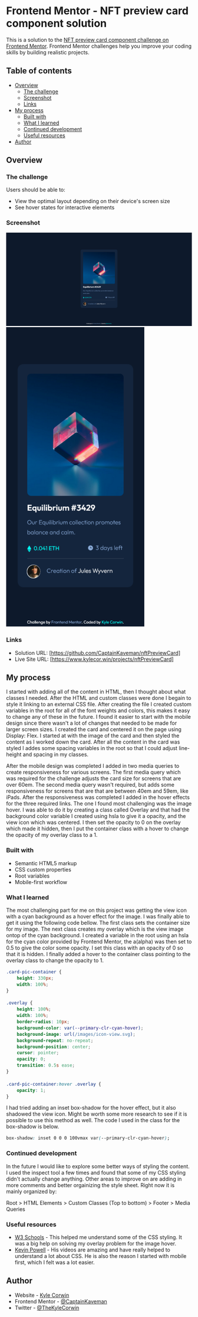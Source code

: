 # Frontend Mentor - NFT preview card component solution

This is a solution to the [NFT preview card component challenge on Frontend Mentor](https://www.frontendmentor.io/challenges/nft-preview-card-component-SbdUL_w0U). Frontend Mentor challenges help you improve your coding skills by building realistic projects. 

## Table of contents

- [Overview](#overview)
  - [The challenge](#the-challenge)
  - [Screenshot](#screenshot)
  - [Links](#links)
- [My process](#my-process)
  - [Built with](#built-with)
  - [What I learned](#what-i-learned)
  - [Continued development](#continued-development)
  - [Useful resources](#useful-resources)
- [Author](#author)

## Overview

### The challenge

Users should be able to:

- View the optimal layout depending on their device's screen size
- See hover states for interactive elements

### Screenshot

![1440px Screen Size](./screenshots/screenshot1440.png) 
<img src="./screenshots/screenshot375.png" width="375" />

### Links

- Solution URL: [https://github.com/CaptainKaveman/nftPreviewCard]
- Live Site URL: [https://www.kylecor.win/projects/nftPreviewCard]

## My process

I started with adding all of the content in HTML, then I thought about what classes I needed. After the HTML and custom classes were done I begain to style it linking to an external CSS file. After creating the file I created custom variables in the root for all of the font weights and colors, this makes it easy to change any of these in the future. I found it easier to start with the mobile design since there wasn't a lot of changes that needed to be made for larger screen sizes. I created the card and centered it on the page using Display: Flex. I started at with the image of the card and then styled the content as I worked down the card. After all the content in the card was styled I addes some spacing variables in the root so that I could adjust line-height and spacing in my classes. 

After the mobile design was completed I added in two media queries to create responsiveness for various screens. The first media query which was required for the challenge adjusts the card size for screens that are over 60em. The second media query wasn't required, but adds some responsiveness for screens that are that are between 40em and 59em, like iPads. After the responsiveness was completed I added in the hover effects for the three required links. The one I found most challenging was the image hover. I was able to do it by creating a class called Overlay and that had the background color variable I created using hsla to give it a opacity, and the view icon which was centered. I then set the opacity to 0 on the overlay which made it hidden, then I put the container class with a hover to change the opacity of my overlay class to a 1.

### Built with

- Semantic HTML5 markup
- CSS custom properties
- Root variables
- Mobile-first workflow

### What I learned

The most challenging part for me on this project was getting the view icon with a cyan background as a hover effect for the image. I was finally able to get it using the following code bellow. The first class sets the container size for my image. The next class creates my overlay which is the view image ontop of the cyan background. I created a variable in the root using an hsla for the cyan color provided by Frontend Mentor, the a(alpha) was then set to 0.5 to give the color some opacity. I set this class with an opacity of 0 so that it is hidden. I finally added a hover to the container class pointing to the overlay class to change the opacity to 1.

```css
.card-pic-container {
	height: 330px;
	width: 100%;
}

.overlay {
	height: 100%;
	width: 100%;
	border-radius: 10px;
	background-color: var(--primary-clr-cyan-hover);
	background-image: url(/images/icon-view.svg);
	background-repeat: no-repeat;
	background-position: center;
	cursor: pointer;
	opacity: 0;
	transition: 0.5s ease;
}

.card-pic-container:hover .overlay {
	opacity: 1;
}
```

I had tried adding an inset box-shadow for the hover effect, but it also shadowed the view icon. Might be worth some more research to see if it is possible to use this method as well. The code I used in the class for the box-shadow is below.

```css
box-shadow: inset 0 0 0 100vmax var(--primary-clr-cyan-hover);
```

### Continued development

In the future I would like to explore some better ways of styling the content. I used the inspect tool a few times and found that some of my CSS styling didn't actually change anything. Other areas to improve on are adding in more comments and better orgainizing the style sheet. Right now it is mainly organized by:

Root > HTML Elements > Custom Classes (Top to bottom) > Footer > Media Queries 

### Useful resources

- [W3 Schools](https://www.w3schools.com) - This helped me understand some of the CSS styling. It was a big help on solving my overlay problem for the image hover.
- [Kevin Powell](https://www.youtube.com/kepowob) - His videos are amazing and have really helped to understand a lot about CSS. He is also the reason I started with mobile first, which I felt was a lot easier.

## Author

- Website - [Kyle Corwin](https://www.kylecor.win)
- Frontend Mentor - [@CaptainKaveman](https://www.frontendmentor.io/profile/CaptainKaveman)
- Twitter - [@TheKyleCorwin](https://www.twitter.com/TheKyleCorwin)
